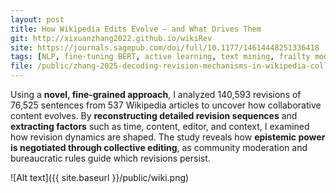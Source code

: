 ```yaml
---
layout: post
title: How Wikipedia Edits Evolve — and What Drives Them
git: http://xixuanzhang2022.github.io/wikiRev
site: https://journals.sagepub.com/doi/full/10.1177/14614448251336418
tags: [NLP, fine-tuning BERT, active learning, text mining, frailty model, meta analysis]
file: /public/zhang-2025-decoding-revision-mechanisms-in-wikipedia-collaboration-moderation-and-collectivities.pdf
---
```


Using a **novel, fine-grained approach**, I analyzed 140,593 revisions of 76,525 sentences from 537 Wikipedia articles to uncover how collaborative content evolves. By **reconstructing detailed revision sequences** and **extracting factors** such as time, content, editor, and context, I examined how revision dynamics are shaped. The study reveals how **epistemic power is negotiated through collective editing**, as community moderation and bureaucratic rules guide which revisions persist.

![Alt text]({{ site.baseurl }}/public/wiki.png)
